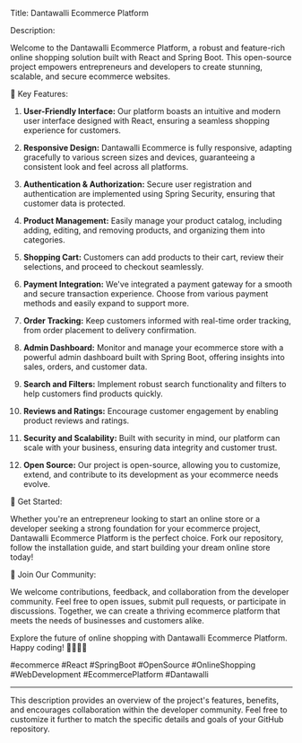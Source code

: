 Title: Dantawalli Ecommerce Platform

Description:

Welcome to the Dantawalli Ecommerce Platform, a robust and feature-rich online shopping solution built with React and Spring Boot. This open-source project empowers entrepreneurs and developers to create stunning, scalable, and secure ecommerce websites.

🌟 Key Features:

1. **User-Friendly Interface:** Our platform boasts an intuitive and modern user interface designed with React, ensuring a seamless shopping experience for customers.

2. **Responsive Design:** Dantawalli Ecommerce is fully responsive, adapting gracefully to various screen sizes and devices, guaranteeing a consistent look and feel across all platforms.

3. **Authentication & Authorization:** Secure user registration and authentication are implemented using Spring Security, ensuring that customer data is protected.

4. **Product Management:** Easily manage your product catalog, including adding, editing, and removing products, and organizing them into categories.

5. **Shopping Cart:** Customers can add products to their cart, review their selections, and proceed to checkout seamlessly.

6. **Payment Integration:** We've integrated a payment gateway for a smooth and secure transaction experience. Choose from various payment methods and easily expand to support more.

7. **Order Tracking:** Keep customers informed with real-time order tracking, from order placement to delivery confirmation.

8. **Admin Dashboard:** Monitor and manage your ecommerce store with a powerful admin dashboard built with Spring Boot, offering insights into sales, orders, and customer data.

9. **Search and Filters:** Implement robust search functionality and filters to help customers find products quickly.

10. **Reviews and Ratings:** Encourage customer engagement by enabling product reviews and ratings.

11. **Security and Scalability:** Built with security in mind, our platform can scale with your business, ensuring data integrity and customer trust.

12. **Open Source:** Our project is open-source, allowing you to customize, extend, and contribute to its development as your ecommerce needs evolve.

🚀 Get Started:

Whether you're an entrepreneur looking to start an online store or a developer seeking a strong foundation for your ecommerce project, Dantawalli Ecommerce Platform is the perfect choice. Fork our repository, follow the installation guide, and start building your dream online store today!

💬 Join Our Community:

We welcome contributions, feedback, and collaboration from the developer community. Feel free to open issues, submit pull requests, or participate in discussions. Together, we can create a thriving ecommerce platform that meets the needs of businesses and customers alike.

Explore the future of online shopping with Dantawalli Ecommerce Platform. Happy coding! 👩‍💻👨‍💻

#ecommerce #React #SpringBoot #OpenSource #OnlineShopping #WebDevelopment #EcommercePlatform #Dantawalli

---

This description provides an overview of the project's features, benefits, and encourages collaboration within the developer community. Feel free to customize it further to match the specific details and goals of your GitHub repository.
